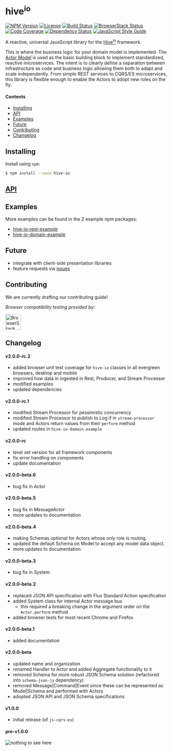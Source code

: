 # hive<sup>io</sup>

[![NPM Version][npm-image]][npm-url]
[![License][license-image]][license-url]
[![Build Status][circle-image]][circle-url]
[![BrowserStack Status][browserstack-image]][browserstack-url]
[![Code Coverage][codecov-image]][codecov-url]
[![Dependency Status][depstat-image]][depstat-url]
[![JavaScript Style Guide][style-image]][style-url]

A reactive, universal JavaScript library for the [Hive<sup>io</sup>](https://hiveframework.io) framework.

This is where the business logic for your domain model is implemented. The [Actor Model](https://en.wikipedia.org/wiki/Actor_model) is used as the basic building block to implement standardized, reactive microservices. The intent is to clearly define a separation between infrastructure as code and business logic allowing them both to adapt and scale independently. From simple REST services to CQRS/ES microservices, this library is flexible enough to enable the Actors to adopt new roles on the fly.

#### Contents
- [Installing](#installing)
- [API](#api)
- [Examples](#examples)
- [Future](#future)
- [Contributing](#contributing)
- [Changelog](#changelog)

## Installing
Install using `npm`:
```sh
$ npm install --save hive-io
```

## [API](https://hiveframework.io/api/)

## Examples
More examples can be found in the 2 example npm packages:
- [hive-io-rest-example](https://www.npmjs.com/package/hive-io-rest-example)
- [hive-io-domain-example](https://www.npmjs.com/package/hive-io-domain-example)

## Future
- integrate with client-side presentation libraries
- feature requests via [issues](https://github.com/fnalabs/hive-js/issues)

## Contributing
We are currently drafting our contributing guide!

*Browser compatibility testing provided by:*

<a href="https://browserstack.com"><img height="48" src="https://fnalabs.github.io/fnalabs-assets/assets/Browserstack-logo.svg" alt="BrowserStack"></a>

## Changelog
#### v2.0.0-rc.2
- added browser unit test coverage for `hive-io` classes in all evergreen browsers, desktop and mobile
- improved how data in ingested in Rest, Producer, and Stream Processor
- modified examples
- updated dependencies

#### v2.0.0-rc.1
- modified Stream Processor for pessimistic concurrency
- modified Stream Processor to publish to Log if in `stream-processor` mode and Actors return values from their `perform` method
- updated routes in `hive-io-domain-example`

#### v2.0.0-rc
- level set version for all framework components
- fix error handling on components
- update documentation

#### v2.0.0-beta.6
- bug fix in Actor

#### v2.0.0-beta.5
- bug fix in MessageActor
- more updates to documentation

#### v2.0.0-beta.4
- making Schemas optional for Actors whose only role is routing.
- updated the default Schema on Model to accept any model data object.
- more updates to documentation

#### v2.0.0-beta.3
- bug fix in System

#### v2.0.0-beta.2
- replaced JSON API specification with Flux Standard Action specification
- added System class for internal Actor message bus
  - this required a breaking change in the argument order on the `Actor.perform` method
- added browser tests for most recent Chrome and Firefox

#### v2.0.0-beta.1
- added documentation

#### v2.0.0-beta
- updated name and organization
- renamed Handler to Actor and added Aggregate functionality to it
- removed Schema for more robust JSON Schema solution (refactored into `schema-json-js` dependency)
- removed Message|Command|Event since these can be represented as Model|Schema and performed with Actors
- adopted JSON API and JSON Schema specifications

#### v1.0.0
- initial release (of `js-cqrs-es`)

#### pre-v1.0.0
![nothing to see here](https://www.reactiongifs.us/wp-content/uploads/2016/04/nothing_to_see_here_naked_gun.gif)

[npm-image]: https://img.shields.io/npm/v/hive-io.svg
[npm-url]: https://www.npmjs.com/package/hive-io

[license-image]: https://img.shields.io/badge/License-Apache%202.0-blue.svg
[license-url]: https://github.com/fnalabs/hive-js/blob/master/LICENSE

[circle-image]: https://img.shields.io/circleci/project/github/fnalabs/hive-js.svg
[circle-url]: https://circleci.com/gh/fnalabs/hive-js

[browserstack-image]: https://www.browserstack.com/automate/badge.svg?badge_key=aWwzemdqdFZaV3E0QXlXTjF4RXdmZ1k2Ni9EMWI1SnRZV2QvNXVtbllBMD0tLVJkQTkzVXdSS0xVRm04TjZ1OGFPVFE9PQ==--8d7a26586a9a27cc4ebb69405c1e3a41f690c56e
[browserstack-url]: https://www.browserstack.com/automate/public-build/aWwzemdqdFZaV3E0QXlXTjF4RXdmZ1k2Ni9EMWI1SnRZV2QvNXVtbllBMD0tLVJkQTkzVXdSS0xVRm04TjZ1OGFPVFE9PQ==--8d7a26586a9a27cc4ebb69405c1e3a41f690c56e

[codecov-image]: https://img.shields.io/codecov/c/github/fnalabs/hive-js/v2.0.0.svg
[codecov-url]: https://codecov.io/gh/fnalabs/hive-js

[depstat-image]: https://img.shields.io/david/fnalabs/hive-js.svg
[depstat-url]: https://david-dm.org/fnalabs/hive-js

[style-image]: https://img.shields.io/badge/code_style-standard-brightgreen.svg
[style-url]: https://standardjs.com
